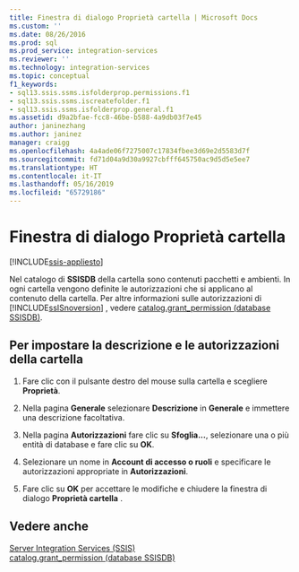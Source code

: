 ```yaml
---
title: Finestra di dialogo Proprietà cartella | Microsoft Docs
ms.custom: ''
ms.date: 08/26/2016
ms.prod: sql
ms.prod_service: integration-services
ms.reviewer: ''
ms.technology: integration-services
ms.topic: conceptual
f1_keywords:
- sql13.ssis.ssms.isfolderprop.permissions.f1
- sql13.ssis.ssms.iscreatefolder.f1
- sql13.ssis.ssms.isfolderprop.general.f1
ms.assetid: d9a2bfae-fcc8-46be-b588-4a9db03f7e45
author: janinezhang
ms.author: janinez
manager: craigg
ms.openlocfilehash: 4a4ade06f7275007c17834fbee3d69e2d5583d7f
ms.sourcegitcommit: fd71d04a9d30a9927cbfff645750ac9d5d5e5ee7
ms.translationtype: HT
ms.contentlocale: it-IT
ms.lasthandoff: 05/16/2019
ms.locfileid: "65729186"
---
```

# <a name="folder-properties-dialog-box"></a>Finestra di dialogo Proprietà cartella

[!INCLUDE[ssis-appliesto](../../includes/ssis-appliesto-ssvrpluslinux-asdb-asdw-xxx.md)]


  Nel catalogo di **SSISDB** della cartella sono contenuti pacchetti e ambienti. In ogni cartella vengono definite le autorizzazioni che si applicano al contenuto della cartella. Per altre informazioni sulle autorizzazioni di [!INCLUDE[ssISnoversion](../../includes/ssisnoversion-md.md)] , vedere [catalog.grant_permission &#40;database SSISDB&#41;](../../integration-services/system-stored-procedures/catalog-grant-permission-ssisdb-database.md).  
  
## <a name="to-set-folder-description-and-permissions"></a>Per impostare la descrizione e le autorizzazioni della cartella  
  
1.  Fare clic con il pulsante destro del mouse sulla cartella e scegliere **Proprietà**.  
  
2.  Nella pagina **Generale** selezionare **Descrizione** in **Generale** e immettere una descrizione facoltativa.  
  
3.  Nella pagina **Autorizzazioni** fare clic su **Sfoglia...**, selezionare una o più entità di database e fare clic su **OK**.  
  
4.  Selezionare un nome in **Account di accesso o ruoli** e specificare le autorizzazioni appropriate in **Autorizzazioni**.  
  
5.  Fare clic su **OK** per accettare le modifiche e chiudere la finestra di dialogo **Proprietà cartella** .  
  
## <a name="see-also"></a>Vedere anche  
 [Server Integration Services &#40;SSIS&#41;](../integration-services-ssis-packages.md)   
 [catalog.grant_permission &#40;database SSISDB&#41;](../../integration-services/system-stored-procedures/catalog-grant-permission-ssisdb-database.md)  
  
  
